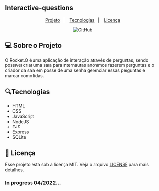 ## Interactive-questions

<p align="center">
  <a href="#-sobre-o-projeto">Projeto</a>&nbsp;&nbsp;&nbsp;|&nbsp;&nbsp;&nbsp;
  <a href="#tecnologias">Tecnologias</a>&nbsp;&nbsp;&nbsp;|&nbsp;&nbsp;&nbsp;
  <a href="#-licença">Licença</a>
</p>

<p align="center">
  <img alt="GitHub" src="https://img.shields.io/github/license/LucasKeiti/interactive-questions">
  </p>
  
## 💻 Sobre o Projeto

O Rocket.Q é uma aplicação de interação através de perguntas, sendo possível criar uma sala para internautas anônimos fazerem perguntas e o criador da sala em posse de uma senha gerenciar essas perguntas e marcar como lidas.

## 🔍Tecnologias

- HTML
- CSS
- JavaScript
- NodeJS
- EJS
- Express
- SQLite

## 📝 Licença

Esse projeto está sob a licença MIT. Veja o arquivo [LICENSE](LICENSE) para mais detalhes.

### In progress 04/2022...
